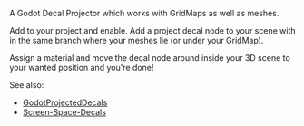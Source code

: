 A Godot Decal Projector which works with GridMaps as well as meshes.

Add to your project and enable. Add a project decal node to your scene
with in the same branch where your meshes lie (or under your GridMap).

Assign a material and move the decal node around inside your 3D scene to
your wanted position and you're done!

See also:
 - [GodotProjectedDecals](https://github.com/Miziziziz/GodotProjectedDecals)
 - [Screen-Space-Decals](https://github.com/Mr-Slurpy/Screen-Space-Decals)

